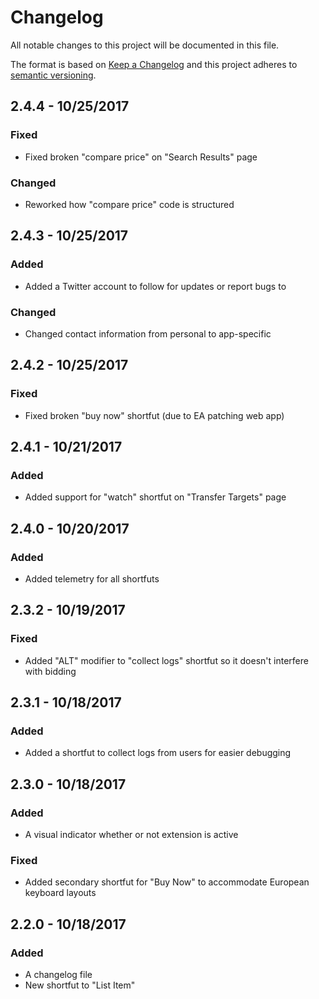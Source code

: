 # Changelog
All notable changes to this project will be documented in this file.

The format is based on [Keep a Changelog](http://keepachangelog.com/en/1.0.0/)
and this project adheres to [semantic versioning](http://semver.org/spec/v2.0.0.html).

## 2.4.4 - 10/25/2017
### Fixed
- Fixed broken "compare price" on "Search Results" page

### Changed
- Reworked how "compare price" code is structured

## 2.4.3 - 10/25/2017
### Added
- Added a Twitter account to follow for updates or report bugs to

### Changed
- Changed contact information from personal to app-specific

## 2.4.2 - 10/25/2017
### Fixed
- Fixed broken "buy now" shortfut (due to EA patching web app)

## 2.4.1 - 10/21/2017
### Added
- Added support for "watch" shortfut on "Transfer Targets" page

## 2.4.0 - 10/20/2017
### Added
- Added telemetry for all shortfuts

## 2.3.2 - 10/19/2017
### Fixed
- Added "ALT" modifier to "collect logs" shortfut so it doesn't interfere with bidding

## 2.3.1 - 10/18/2017
### Added
- Added a shortfut to collect logs from users for easier debugging

## 2.3.0 - 10/18/2017
### Added
- A visual indicator whether or not extension is active

### Fixed
- Added secondary shortfut for "Buy Now" to accommodate European keyboard layouts

## 2.2.0 - 10/18/2017
### Added
- A changelog file
- New shortfut to "List Item"